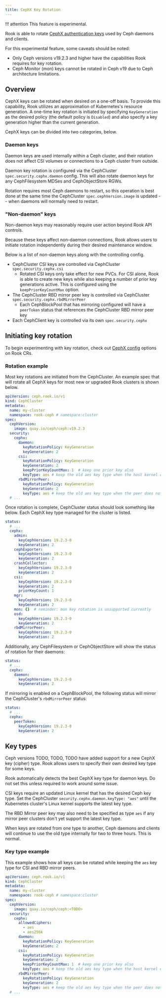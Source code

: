 ```yaml
---
title: CephX Key Rotation
---
```


!!! attention
    This feature is experimental.

Rook is able to rotate [CephX authentication keys](https://docs.ceph.com/en/latest/dev/cephx/) used
by Ceph daemons and clients.

For this experimental feature, some caveats should be noted:

- Only Ceph versions v19.2.3 and higher have the capabilities Rook requires for key rotation.
- Ceph Monitor (mon) keys cannot be rotated in Ceph v19 due to Ceph architecture limitations.

## Overview

CephX keys can be rotated when desired on a one-off basis. To provide this capability, Rook utilizes
an approximation of Kubernetes's resource generation. A one-time key rotation is initiated by
specifying `KeyGeneration` as the desired policy (the default policy is `Disabled`) and also
specify a key generation higher than the current generation.

CephX keys can be divided into two categories, below.

### Daemon keys

Daemon keys are used internally within a Ceph cluster, and their rotation does not affect CSI
volumes or connections to a Ceph cluster from outside.

Daemon key rotation is configured via the CephCluster `spec.security.cephx.daemon` config. This will
also rotate daemon keys for any CephFilesystem MDSes and CephObjectStore RGWs.

Rotation requires most Ceph daemons to restart, so this operation is best done at the same time the
CephCluster `spec.cephVersion.image` is updated -- when daemons will normally need to restart.

### "Non-daemon" keys

Non-daemon keys may reasonably require user action beyond Rook API controls.

Because these keys affect non-daemon connections, Rook allows users to initiate rotation
independently during their desired maintenance window.

Below is a list of non-daemon keys along with the controlling config.

- CephCluster CSI keys are controlled via CephCluster `spec.security.cephx.csi`
    - Rotated CSI keys only take effect for new PVCs. For CSI alone, Rook is able to create new keys
        while also keeping a number of prior key generations active. This is configured using the
        `keepPriorKeyCountMax` option.
- The CephCluster RBD mirror peer key is controlled via CephCluster `spec.security.cephx.rbdMirrorPeer`
    - Each CephBlockPool that has mirroring configured will have a `peerToken` status that
        references the CephCluster RBD mirror peer key
- Each CephClient key is controlled via its own `spec.security.cephx`

## Initiating key rotation

To begin experimenting with key rotation, check out
[CephX config](https://rook.io/docs/rook/latest/CRDs/specification/?h=cephx#ceph.rook.io/v1.CephxConfig)
options on Rook CRs.

### Rotation example

Most key rotations are initiated from the CephCluster. An example spec that will rotate all CephX
keys for most new or upgraded Rook clusters is shown below.

```yaml
apiVersion: ceph.rook.io/v1
kind: CephCluster
metadata:
  name: my-cluster
  namespace: rook-ceph # namespace:cluster
spec:
  cephVersion:
    image: quay.io/ceph/ceph:v19.2.3
  security:
    cephx:
      daemon:
        keyRotationPolicy: KeyGeneration
        keyGeneration: 2
      csi:
        keyRotationPolicy: KeyGeneration
        keyGeneration: 2
        keepPriorKeyCountMax: 1  # keep one prior key also
        keyType: aes # keep the old aes key type when the host kernel does not yet support aes256k
      rbdMirrorPeer:
        keyRotationPolicy: KeyGeneration
        keyGeneration: 2
        keyType: aes # keep the old aes key type when the peer does not yet support aes256k
  # ...
```

Once rotation is complete, CephCluster status should look something like below. Each CephX key
type managed for the cluster is listed.

```yaml
status:
  # ...
  cephx:
    admin:
      keyCephVersion: 19.2.3-0
      keyGeneration: 2
    cephExporter:
      keyCephVersion: 19.2.3-0
      keyGeneration: 2
    crashCollector:
      keyCephVersion: 19.2.3-0
      keyGeneration: 2
    csi:
      keyCephVersion: 19.2.3-0
      keyGeneration: 2
      priorKeyCount: 1
    mgr:
      keyCephVersion: 19.2.3-0
      keyGeneration: 2
    mon: {}  # reminder: mon key rotation is unsupported currently
    osd:
      keyCephVersion: 19.2.3-0
      keyGeneration: 2
    rbdMirrorPeer:
      keyCephVersion: 19.2.3-0
      keyGeneration: 2
```

Additionally, any CephFilesystem or CephObjectStore will show the status of rotation for their
daemons:

```yaml
status:
  # ...
  cephx:
    daemon:
      keyCephVersion: 19.2.3-0
      keyGeneration: 2
```

If mirroring is enabled on a CephBlockPool, the following status will mirror the CephCluster's
`rbdMirrorPeer` status:

```yaml
status:
  # ...
  cephx:
    peerToken:
      keyCephVersion: 19.2.3-0
      keyGeneration: 2
```

## Key types

Ceph versions TODO, TODO, TODO have added support for a new CephX key (cipher) type. Rook allows
users to specify their own desired key type for some keys.

Rook automatically detects the best CephX key type for daemon keys. Do not set this unless required
to work around some issue.

CSI keys require an updated Linux kernel that has the desired Ceph key type. Set the CephCluster
`security.cephx.daemon.keyType: "aes"` until the Kubernetes cluster's Linux kernel supports the
latest key type.

The RBD Mirror peer key may also need to be specified as type `aes` if any mirror peer clusters
don't yet support the latest key type.

When keys are rotated from one type to another, Ceph daemons and clients will continue to use the
old type internally for two to three hours. This is normal.

### Key type example

This example shows how all keys can be rotated while keeping the `aes` key type for CSI and RBD
mirror peers.

```yaml
apiVersion: ceph.rook.io/v1
kind: CephCluster
metadata:
  name: my-cluster
  namespace: rook-ceph # namespace:cluster
spec:
  cephVersion:
    image: quay.io/ceph/ceph:<TODO>
  security:
    cephx:
      allowedCiphers:
        - aes
        - aes256k
      daemon:
        keyRotationPolicy: KeyGeneration
        keyGeneration: 2
      csi:
        keyRotationPolicy: KeyGeneration
        keyGeneration: 2
        keepPriorKeyCountMax: 1  # keep one prior key also
        keyType: aes # keep the old aes key type when the host kernel does not yet support aes256k
      rbdMirrorPeer:
        keyRotationPolicy: KeyGeneration
        keyGeneration: 2
        keyType: aes # keep the old aes key type when the peer does not yet support aes256k
  # ...
```
